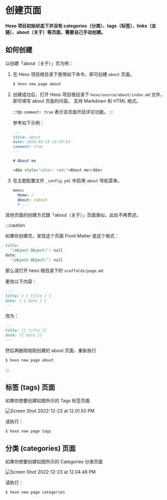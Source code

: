 # 创建页面

**Hexo 项目初始状态下并没有 categories（分类）、tags（标签）、links（友链）、about（关于）等页面，需要自己手动创建。**

## 如何创建

以创建「about（关于）」页为例：

1. 在 Hexo 项目根目录下使用如下命令，即可创建 `about` 页面。

   ```bash
   $ hexo new page about
   ```

2. 创建成功后，打开 Hexo 项目根目录下 `hexo/source/about/index.md` 文件，即可填写 about 页面的内容。
   支持 Markdown 和 HTML 格式。

   :::tip
   `comment: true` 表示该页面开启评论功能。
   :::

   参考如下示例：

   ```markdown
   ---
   title: about
   date: 2020-03-19 14:59:53
   comment: true
   ---
   
   # About me
   
   <div style="color: red;">About me</div>
   ```

3. 在主题配置文件 `_config.yml` 中启用 `about` 导航菜单。
   ```yaml
   menu:
     Home: /
     About: /about
     # ...
   ```

其他页面的创建方式跟「about（关于）」页面类似，此处不再赘述。

:::caution

如果你创建完，发现这个页面 Front Matter 是这个格式：

```markdown
title:
  '[object Object]': null
date:
  '[object Object]': null
```

那么请打开 hexo 根目录下的 `scoffalds/page.md`

更改以下内容：

```markdown
---
title: { { title } }
date: { { date } }
---
```

改为：

```markdown
---
title: {{ title }}
date: {{ date }}
---
```

然后再删除刚刚创建的 about 页面，重新执行

```bash
$ hexo new page about
```

:::

## 标签 (tags) 页面

如果你想要创建如图所示的 Tags 标签页面

![Screen Shot 2022-12-23 at 12.01.50 PM](https://evan.beee.top/img/Screen%20Shot%202022-12-23%20at%2012.01.50%20PM.png)



请执行：

```shell
$ hexo new page tags
```



## 分类 (categories) 页面

如果你想要创建如图所示的 Categories 分类页面

![Screen Shot 2022-12-23 at 12.04.48 PM](https://evan.beee.top/img/Screen%20Shot%202022-12-23%20at%2012.04.48%20PM.png)

请执行：

```shell
$ hexo new page categories
```

